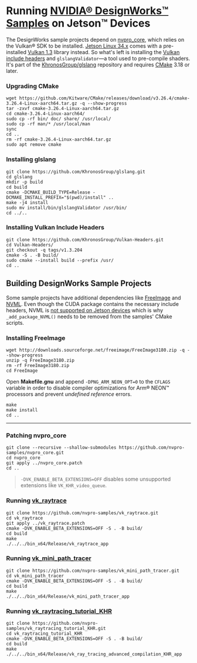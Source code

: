 # Running [NVIDIA® DesignWorks™ Samples](https://github.com/nvpro-samples) on Jetson™ Devices

The DesignWorks sample projects depend on [nvpro_core](https://github.com/nvpro-samples/nvpro_core), which relies on the Vulkan® SDK to be installed. [Jetson Linux 34.x](https://developer.nvidia.com/embedded/jetson-linux) comes with a pre-installed [Vulkan 1.3](https://developer.nvidia.com/embedded/vulkan) library instead. So what's left is installing the [Vulkan include headers](https://github.com/KhronosGroup/Vulkan-Headers) and `glslangValidator`—a tool used to pre-compile shaders. It's part of the [KhronosGroup/glslang](https://github.com/KhronosGroup/glslang) repository and requires [CMake](https://cmake.org/download/) 3.18 or later.

### Upgrading CMake
```
wget https://github.com/Kitware/CMake/releases/download/v3.26.4/cmake-3.26.4-Linux-aarch64.tar.gz -q --show-progress
tar -zxvf cmake-3.26.4-Linux-aarch64.tar.gz
cd cmake-3.26.4-Linux-aarch64/
sudo cp -rf bin/ doc/ share/ /usr/local/
sudo cp -rf man/* /usr/local/man
sync
cd ..
rm -rf cmake-3.26.4-Linux-aarch64.tar.gz
sudo apt remove cmake
```

### Installing glslang
```
git clone https://github.com/KhronosGroup/glslang.git
cd glslang
mkdir -p build
cd build
cmake -DCMAKE_BUILD_TYPE=Release -DCMAKE_INSTALL_PREFIX="$(pwd)/install" ..
make -j4 install
sudo mv install/bin/glslangValidator /usr/bin/
cd ../..
```

### Installing Vulkan Include Headers
```
git clone https://github.com/KhronosGroup/Vulkan-Headers.git
cd Vulkan-Headers/
git checkout -q tags/v1.3.204
cmake -S . -B build/
sudo cmake --install build --prefix /usr/
cd ..
```


## Building DesignWorks Sample Projects
Some sample projects have additional dependencies like [FreeImage](https://freeimage.sourceforge.io/index.html) and [NVML](https://developer.nvidia.com/nvidia-management-library-nvml). Even though the CUDA package contains the necessary include headers, NVML is [not supported on Jetson devices](https://forums.developer.nvidia.com/t/use-nvml-api-on-jetson/248965) which is why `_add_package_NVML()` needs to be removed from the samples' CMake scripts.

### Installing FreeImage
```
wget http://downloads.sourceforge.net/freeimage/FreeImage3180.zip -q --show-progress
unzip -q FreeImage3180.zip
rm -rf FreeImage3180.zip
cd FreeImage
```
Open **Makefile.gnu** and append `-DPNG_ARM_NEON_OPT=0` to the `CFLAGS` variable in order to disable compiler optimizations for Arm® NEON™ processors and prevent *undefined reference* errors.
```
make
make install
cd ..
```
---

### Patching nvpro_core
```
git clone --recursive --shallow-submodules https://github.com/nvpro-samples/nvpro_core.git
cd nvpro_core
git apply ../nvpro_core.patch
cd ..
```

>`-DVK_ENABLE_BETA_EXTENSIONS=OFF` disables some unsupported extensions like `VK_KHR_video_queue`.

### Running [vk_raytrace](https://github.com/nvpro-samples/vk_raytrace)
```
git clone https://github.com/nvpro-samples/vk_raytrace.git
cd vk_raytrace
git apply ../vk_raytrace.patch
cmake -DVK_ENABLE_BETA_EXTENSIONS=OFF -S . -B build/
cd build
make
./../../bin_x64/Release/vk_raytrace_app
```

### Running [vk_mini_path_tracer](https://github.com/nvpro-samples/vk_mini_path_tracer)
```
git clone https://github.com/nvpro-samples/vk_mini_path_tracer.git
cd vk_mini_path_tracer
cmake -DVK_ENABLE_BETA_EXTENSIONS=OFF -S . -B build/
cd build
make
./../../bin_x64/Release/vk_mini_path_tracer_app
```

### Running [vk_raytracing_tutorial_KHR](https://github.com/nvpro-samples/vk_raytracing_tutorial_KHR)
```
git clone https://github.com/nvpro-samples/vk_raytracing_tutorial_KHR.git
cd vk_raytracing_tutorial_KHR
cmake -DVK_ENABLE_BETA_EXTENSIONS=OFF -S . -B build/
cd build
make
./../../bin_x64/Release/vk_ray_tracing_advanced_compilation_KHR_app
```
